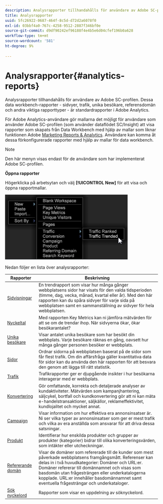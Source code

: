 ```yaml
---
description: Analysrapporter tillhandahålls för användare av Adobe SC-profilen. Dessa data workbench-rapporter - sidvyer, trafik, unika besökare, referensdomän och andra viktiga rapporttyper - är standardrapporter i Adobe Analytics.
title: Analysrapporter
uuid: 5fc26922-0687-464f-8c5d-d72d2a6078f0
exl-id: 03bbf4a0-767c-4258-9512-2887f346bf0e
source-git-commit: d9df90242ef96188f4e4b5e6d04cfef196b0a628
workflow-type: tm+mt
source-wordcount: '581'
ht-degree: 9%

---
```


# Analysrapporter{#analytics-reports}

Analysrapporter tillhandahålls för användare av Adobe SC-profilen. Dessa data workbench-rapporter - sidvyer, trafik, unika besökare, referensdomän och andra viktiga rapporttyper - är standardrapporter i Adobe Analytics.

För Adobe Analytics-användare gör mallarna det möjligt för användare som använder Adobe SC-profilen (som använder dataflödet SC/Insight) att visa rapporter som skapats från Data Workbench med hjälp av mallar som liknar funktionen Adobe [Marketing Reports &amp; Analytics](http://www.adobe.com/solutions/digital-analytics/marketing-reports-analytics.html?promoid=KAUCM). Användare kan komma åt dessa förkonfigurerade rapporter med hjälp av mallar för data workbench.

>[!NOTE]
>
>Den här menyn visas endast för de användare som har implementerat Adobe SC-profilen.

**Öppna rapporter**

Högerklicka på arbetsytan och välj **[!UICONTROL New]** för att visa och öppna rapportmallar.

![](assets/template_reports.png)

Nedan följer en lista över analysrapporter:

| Rapporter | Beskrivning |
|---|---|
| [Sidvisningar](https://docs.adobe.com/content/help/en/analytics/components/variables/dimensions-reports/reports-page-views.html) | En trendrapport som visar hur många gånger webbplatsens sidor har visats för den valda tidsperioden (timme, dag, vecka, månad, kvartal eller år). Med den här rapporten kan du spåra sidvyer för varje sida på webbplatsen samt en sammanställning av sidvyer för hela webbplatsen. |
| [Nyckeltal](https://docs.adobe.com/help/en/analytics/components/variables/dimensions-reports/reports-key-metrics.html) | Med rapporten Key Metrics kan ni jämföra mätvärden för att se om de trendar ihop. När sidvyerna ökar, ökar besökarantalet? |
| [Unika besökare](https://docs.adobe.com/content/help/en/analytics/components/variables/dimensions-reports/reports-unique-visitors-v15-dsc.html) | Visar antalet unika besökare som har besökt din webbplats. Varje besökare räknas en gång, oavsett hur många gånger personen besöker er webbplats. |
| [Sidor](https://docs.adobe.com/content/help/en/analytics/components/variables/dimensions-reports/reports-pages.html) | Ordnar sidorna på webbplatsen baserat på de sidor som får flest trafik. Om din affärsfråga gäller kvantitativa data för sidor kan du använda den här rapporten för att besvara den genom att lägga till rätt statistik. |
| [Trafik](https://docs.adobe.com/help/en/analytics/components/variables/dimensions-reports/reports-traffic.html) | Trafikrapporter ger er djupgående insikter i hur besökarna interagerar med er webbplats. |
| [Konvertering](https://docs.adobe.com/content/help/en/analytics/components/variables/dimensions-reports/reports-conversion.html) | Gör omfattande, korrekta och detaljerade analyser av kundaktiviteter. Mätvärden som kampanjhantering, säljcykel, bortfall och kundkonvertering gör att ni kan mäta e-handelstransaktioner, säljkällor, reklameffektivitet, kundlojalitet och mycket annat. |
| [Campaign](https://docs.adobe.com/content/help/en/analytics/components/variables/dimensions-reports/reports-campaigns.html) | Visar information om hur effektiva era annonsinsatser är. Ni ser vilka typer av annonsinsatser som ger er mest trafik och vilka av era anställda som ansvarar för att driva dessa satsningar. |
| [Produkt](https://docs.adobe.com/content/help/en/analytics/components/variables/dimensions-reports/reports-products.html) | Identifierar hur enskilda produkter och grupper av produkter (kategorier) bidrar till olika konverteringsvärden, som intäkter eller utcheckningar. |
| [Refererande domän](https://docs.adobe.com/content/help/en/analytics/components/variables/dimensions-reports/reports-referring-domains.html) | Visar de domäner som refererade till de kunder som mest påverkade webbplatsens framgångsmått. Referenser kan delas in i två huvudkategorier: Domäner och URL:er. Domäner refererar till domännamnet och visas som basdomän utan frågesträngen eller underkatalogerna kopplade. URL:er innehåller basdomännamnet samt eventuella frågesträngar och underkataloger. |
| [Sök nyckelord](https://docs.adobe.com/content/help/en/analytics/components/variables/dimensions-reports/reports-search-keywords.html) | Rapporter som visar en uppdelning av söknyckelord. |
